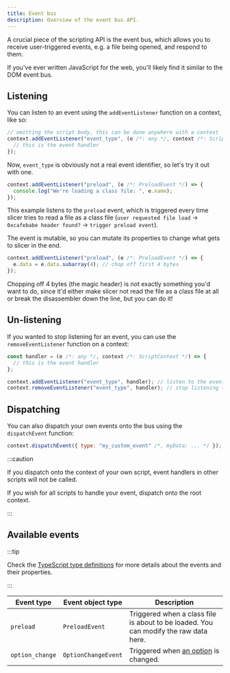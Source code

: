 ```yaml
---
title: Event bus
description: Overview of the event bus API.
---
```


A crucial piece of the scripting API is the event bus, which allows you to receive user-triggered events, e.g. a file being opened, and respond to them.

If you've ever written JavaScript for the web, you'll likely find it similar to the DOM event bus.

## Listening

You can listen to an event using the `addEventListener` function on a context, like so:

```js
// omitting the script body, this can be done anywhere with a context
context.addEventListener("event_type", (e /*: any */, context /*: ScriptContext */) => {
  // this is the event handler
});
```

Now, `event_type` is obviously not a real event identifier, so let's try it out with one.

```js
context.addEventListener("preload", (e /*: PreloadEvent */) => {
  console.log("We're loading a class file: ", e.name);
});
```

This example listens to the `preload` event, which is triggered every time slicer tries to read a file as a class file (`user requested file load` -> `0xcafebabe header found?` -> `trigger preload event`).

The event is mutable, so you can mutate its properties to change what gets to slicer in the end.

```js
context.addEventListener("preload", (e /*: PreloadEvent */) => {
  e.data = e.data.subarray(4); // chop off first 4 bytes
});
```

Chopping off 4 bytes (the magic header) is not exactly something you'd want to do, since it'd either make slicer not read the file as a class file at all or break the disassembler down the line, but you can do it!

## Un-listening

If you wanted to stop listening for an event, you can use the `removeEventListener` function on a context:

```js
const handler = (e /*: any */, context /*: ScriptContext */) => {
  // this is the event handler
};

context.addEventListener("event_type", handler); // listen to the event
context.removeEventListener("event_type", handler); // stop listening to the event
```

## Dispatching

You can also dispatch your own events onto the bus using the `dispatchEvent` function:

```js
context.dispatchEvent({ type: "my_custom_event" /*, myData: ... */ });
```

:::caution

If you dispatch onto the context of your own script, event handlers in other scripts will not be called.

If you wish for all scripts to handle your event, dispatch onto the root context.

:::

## Available events

:::tip

Check the [TypeScript type definitions](https://github.com/run-slicer/script/blob/main/index.d.ts) for more details about the events and their properties.

:::

| Event type      | Event object type   | Description                                                                          |
| --------------- | ------------------- | ------------------------------------------------------------------------------------ |
| `preload`       | `PreloadEvent`      | Triggered when a class file is about to be loaded. You can modify the raw data here. |
| `option_change` | `OptionChangeEvent` | Triggered when [an option](/slicer/script/options) is changed.                       |
